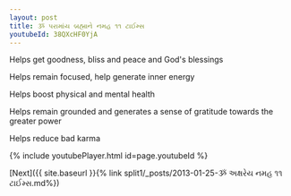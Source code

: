 ```yaml
---
layout: post
title: ૐ પરામાંય બ્રહ્માને નમહ ૧૧ ટાઈમ્સ
youtubeId: 38QXcHF0YjA
---
```

 
 
Helps get goodness, bliss and peace and God's blessings
 
Helps remain focused, help generate inner energy 
 
Helps boost physical and mental health 
 
Helps remain grounded and generates a sense of gratitude towards the greater power 
 
Helps reduce bad karma
 
 
 
 


{% include youtubePlayer.html id=page.youtubeId %}
 
[Next]({{ site.baseurl }}{% link  split1/_posts/2013-01-25-ૐ અક્ષરેય નમહ ૧૧ ટાઈમ્સ.md%})
 
